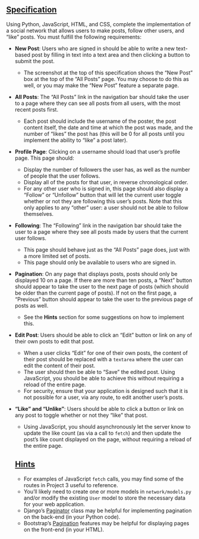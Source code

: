 ## [Specification](https://cs50.harvard.edu/web/2020/projects/4/network/#specification)

Using Python, JavaScript, HTML, and CSS, complete the implementation  of a social network that allows users to make posts, follow other users, and “like” posts. You must fulfill the following requirements:

- **New Post**: Users who are signed in should be able to write a new text-based post by filling in text into a text area and then clicking a button to submit the post.    
  
  - The screenshot at the top of this specification shows the “New Post” box at the top of the “All Posts” page. You may choose to do this as well, or  you may make the “New Post” feature a separate page.
  
- **All Posts**: The “All Posts” link in the navigation bar should take the user to a  page where they can see all posts from all users, with the most recent  posts first.    
  
  - Each post should include the username of the poster, the post content  itself, the date and time at which the post was made, and the number of  “likes” the post has (this will be 0 for all posts until you implement  the ability to “like” a post later).
  
- **Profile Page**: Clicking on a username should load that user’s profile page. This page should:    
  - Display the number of followers the user has, as well as the number of people that the user follows.
  - Display all of the posts for that user, in reverse chronological order.
  - For any other user who is signed in, this page should also display a  “Follow” or “Unfollow” button that will let the current user toggle  whether or not they are following this user’s posts. Note that this only applies to any “other” user: a user should not be able to follow  themselves.
  
- **Following**: The “Following” link in the navigation bar should take the user to a  page where they see all posts made by users that the current user  follows.    
  - This page should behave just as the “All Posts” page does, just with a more limited set of posts.
  - This page should only be available to users who are signed in.
  
- **Pagination**: On any page that displays posts, posts should only be displayed 10 on a page. If there are more than ten posts, a “Next” button should appear  to take the user to the next page of posts (which should be older than  the current page of posts). If not on the first page, a “Previous”  button should appear to take the user to the previous page of posts as  well.    
  
  - See the **Hints** section for some suggestions on how to implement this.
  
- **Edit Post**: Users should be able to click an “Edit” button or link on any of their own posts to edit that post.    
  - When a user clicks “Edit” for one of their own posts, the content of their post should be replaced with a `textarea` where the user can edit the content of their post.
  - The user should then be able to “Save” the edited post. Using JavaScript,  you should be able to achieve this without requiring a reload of the  entire page.
  - For security, ensure that your application is designed such that it is not  possible for a user, via any route, to edit another user’s posts.
  
- **“Like” and “Unlike”**: Users should be able to click a button or link on any post to toggle whether or not they “like” that post.    
  
  - Using JavaScript, you should asynchronously let the server know to update the like count (as via a call to `fetch`) and then update the post’s like count displayed on the page, without requiring a reload of the entire page.
  
  ## [Hints](https://cs50.harvard.edu/web/2020/projects/4/network/#hints)
  
  - For examples of JavaScript `fetch` calls, you may find some of the routes in Project 3 useful to reference.
  - You’ll likely need to create one or more models in `network/models.py` and/or modify the existing `User` model to store the necessary data for your web application.
  - Django’s [Paginator](https://docs.djangoproject.com/en/3.0/topics/pagination/) class may be helpful for implementing pagination on the back-end (in your Python code).
  - Bootstrap’s [Pagination](https://getbootstrap.com/docs/4.4/components/pagination/) features may be helpful for displaying pages on the front-end (in your HTML).